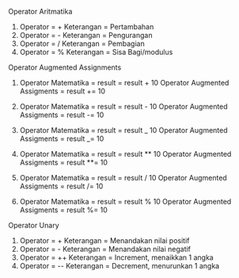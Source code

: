 Operator Aritmatika

1. Operator = + Keterangan = Pertambahan
2. Operator = - Keterangan = Pengurangan
    <!-- 3. Operator = * Keterangan = Perkalian -->
    <!-- 4. Operator = ** Keterangan = Exponensial/pangkat -->
3. Operator = / Keterangan = Pembagian
4. Operator = % Keterangan = Sisa Bagi/modulus

Operator Augmented Assignments

1. Operator Matematika = result = result + 10 Operator Augmented Assigments = result += 10

2. Operator Matematika = result = result - 10 Operator Augmented Assigments = result -= 10

3. Operator Matematika = result = result _ 10 Operator Augmented Assigments = result _= 10

4. Operator Matematika = result = result ** 10 Operator Augmented Assigments = result **= 10

5. Operator Matematika = result = result / 10 Operator Augmented Assigments = result /= 10

6. Operator Matematika = result = result % 10 Operator Augmented Assigments = result %= 10

Operator Unary

1. Operator = + Keterangan = Menandakan nilai positif
2. Operator = - Keterangan = Menandakan nilai negatif
3. Operator = ++ Keterangan = Increment, menaikkan 1 angka
4. Operator = -- Keterangan = Decrement, menurunkan 1 angka
